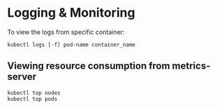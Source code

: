 # Logging & Monitoring
To view the logs from specific container:
```
kubectl logs [-f] pod-name container_name
```

## Viewing resource consumption from metrics-server
```
kubectl top nodes
kubectl top pods
```